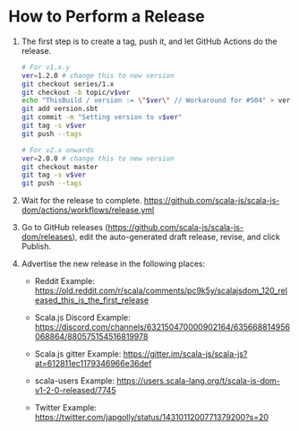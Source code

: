 How to Perform a Release
========================

1. The first step is to create a tag, push it, and let GitHub Actions do the release.

    ```sh
    # For v1.x.y
    ver=1.2.0 # change this to new version
    git checkout series/1.x
    git checkout -b topic/v$ver
    echo "ThisBuild / version := \"$ver\" // Workaround for #504" > version.sbt
    git add version.sbt
    git commit -m "Setting version to v$ver"
    git tag -s v$ver
    git push --tags

    # For v2.x onwards
    ver=2.0.0 # change this to new version
    git checkout master
    git tag -s v$ver
    git push --tags
    ```


2. Wait for the release to complete.
   https://github.com/scala-js/scala-js-dom/actions/workflows/release.yml

3. Go to GitHub releases (https://github.com/scala-js/scala-js-dom/releases),
   edit the auto-generated draft release,
   revise,
   and click Publish.

4. Advertise the new release in the following places:

    * Reddit
      Example: https://old.reddit.com/r/scala/comments/pc9k5y/scalajsdom_120_released_this_is_the_first_release

    * Scala.js Discord
      Example: https://discord.com/channels/632150470000902164/635668814956068864/880575154516819978

    * Scala.js gitter
      Example: https://gitter.im/scala-js/scala-js?at=612811ec1179346966e36def

    * scala-users
      Example: https://users.scala-lang.org/t/scala-js-dom-v1-2-0-released/7745

    * Twitter
      Example: https://twitter.com/japgolly/status/1431011200771379200?s=20
